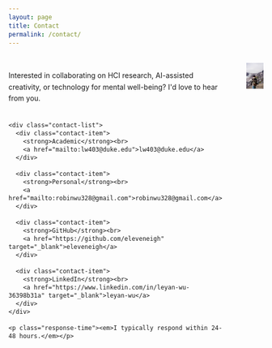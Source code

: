 ```yaml
---
layout: page
title: Contact
permalink: /contact/
---
```


<div class="contact-layout">
  <div class="contact-info">
    <p>Interested in collaborating on HCI research, AI-assisted creativity, or technology for mental well-being? I'd love to hear from you.</p>
    
    <div class="contact-list">
      <div class="contact-item">
        <strong>Academic</strong><br>
        <a href="mailto:lw403@duke.edu">lw403@duke.edu</a>
      </div>
      
      <div class="contact-item">
        <strong>Personal</strong><br>
        <a href="mailto:robinwu328@gmail.com">robinwu328@gmail.com</a>
      </div>
      
      <div class="contact-item">
        <strong>GitHub</strong><br>
        <a href="https://github.com/eleveneigh" target="_blank">eleveneigh</a>
      </div>
      
      <div class="contact-item">
        <strong>LinkedIn</strong><br>
        <a href="https://www.linkedin.com/in/leyan-wu-36398b31a" target="_blank">leyan-wu</a>
      </div>
    </div>
    
    <p class="response-time"><em>I typically respond within 24-48 hours.</em></p>
  </div>
  
  <div class="contact-image">
    <img src="/assets/images/contact-hero.jpg" alt="Mountain landscape">
  </div>
</div>

<style>
.contact-layout {
  display: grid;
  grid-template-columns: 1fr 1fr;
  gap: 3rem;
  align-items: start;
  margin: 2rem 0;
}

.contact-info p {
  margin-bottom: 2rem;
  color: var(--text-secondary);
  line-height: 1.6;
}

.contact-list {
  margin-bottom: 2rem;
}

.contact-item {
  margin-bottom: 1.5rem;
  padding-bottom: 1rem;
  border-bottom: 1px solid var(--border);
}

.contact-item:last-child {
  border-bottom: none;
  margin-bottom: 0;
}

.contact-item strong {
  color: var(--text-primary);
  font-weight: 500;
}

.contact-item a {
  color: var(--text-primary);
  text-decoration: none;
  border-bottom: 1px solid transparent;
  transition: border-color 0.2s ease;
}

.contact-item a:hover {
  border-bottom-color: var(--text-primary);
}

.response-time {
  color: var(--text-accent);
  font-size: 0.9rem;
  margin: 0;
}

.contact-image img {
  width: 100%;
  height: auto;
  border: 1px solid var(--border);
}

/* 响应式设计 */
@media (max-width: 768px) {
  .contact-layout {
    grid-template-columns: 1fr;
    gap: 2rem;
  }
  
  .contact-image {
    order: -1;
  }
}
</style> 
